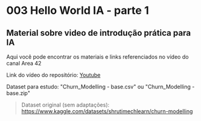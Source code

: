 # 003 Hello World IA - parte 1
## Material sobre video de introdução prática para IA

Aqui você pode encontrar os materiais e links referenciados no vídeo do canal Area 42

Link do vídeo do repositório: [Youtube](https://youtu.be/ZLcdijeD1Fo)

Dataset para estudo: "Churn_Modelling - base.csv" ou "Churn_Modelling - base.zip"

> Dataset original (sem adaptações): https://www.kaggle.com/datasets/shrutimechlearn/churn-modelling 



